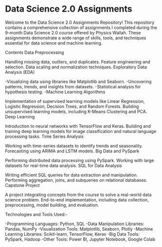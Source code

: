 # Data Science 2.0 Assignments


Welcome to the Data Science 2.0 Assignments Repository! This repository contains a comprehensive collection of assignments I completed during the 9-month Data Science 2.0 course offered by Physics Wallah. These assignments demonstrate a wide range of skills, tools, and techniques essential for data science and machine learning.

Contents
Data Preprocessing

Handling missing data, outliers, and duplicates.
Feature engineering and selection.
Data scaling and normalization techniques.
Exploratory Data Analysis (EDA)

-Visualizing data using libraries like Matplotlib and Seaborn.
-Uncovering patterns, trends, and insights from datasets.
-Statistical analysis for hypothesis testing.
-Machine Learning Algorithms

Implementation of supervised learning models like Linear Regression, Logistic Regression, Decision Trees, and Random Forests.
Building unsupervised learning models, including K-Means Clustering and PCA.
Deep Learning

Introduction to neural networks with TensorFlow and Keras.
Building and training deep learning models for image classification and natural language processing tasks.
Time Series Analysis

Working with time-series datasets to identify trends and seasonality.
Forecasting using ARIMA and LSTM models.
Big Data and PySpark

Performing distributed data processing using PySpark.
Working with large datasets for real-time data analysis.
SQL for Data Analysis

Writing efficient SQL queries for data extraction and manipulation.
Performing aggregation, joins, and subqueries on relational databases.
Capstone Project

A project integrating concepts from the course to solve a real-world data science problem.
End-to-end implementation, including data collection, preprocessing, model building, and evaluation.

Technologies and Tools Used:-

-Programming Languages: Python, SQL
-Data Manipulation Libraries: Pandas, NumPy
-Visualization Tools: Matplotlib, Seaborn, Plotly
-Machine Learning Libraries: Scikit-learn, TensorFlow, Keras
-Big Data Tools: PySpark, Hadoop
-Other Tools: Power BI, Jupyter Notebook, Google Colab
